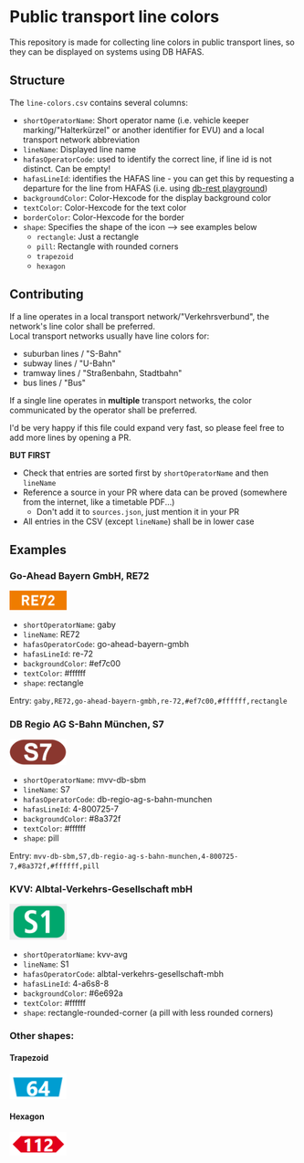 # Public transport line colors
This repository is made for collecting line colors in public transport lines,
so they can be displayed on systems using DB HAFAS.

## Structure

The `line-colors.csv` contains several columns:
- `shortOperatorName`: Short operator name (i.e. vehicle keeper marking/"Halterkürzel" or another identifier for EVU) and a local transport network abbreviation
- `lineName`: Displayed line name
- `hafasOperatorCode`: used to identify the correct line, if line id is not distinct. Can be empty!
- `hafasLineId`: identifies the HAFAS line - you can get this by requesting a departure for the line from HAFAS (i.e. using [db-rest playground](https://petstore.swagger.io/?url=https%3A%2F%2Fv6.db.transport.rest%2F.well-known%2Fservice-desc%0A))
- `backgroundColor`: Color-Hexcode for the display background color
- `textColor`: Color-Hexcode for the text color
- `borderColor`: Color-Hexcode for the border
- `shape`: Specifies the shape of the icon --> see examples below
  - `rectangle`: Just a rectangle
  - `pill`: Rectangle with rounded corners
  - `trapezoid`
  - `hexagon`

## Contributing

If a line operates in a local transport network/"Verkehrsverbund", the network's line color shall be preferred.<br>
Local transport networks usually have line colors for:

- suburban lines / "S-Bahn"
- subway lines / "U-Bahn"
- tramway lines / "Straßenbahn, Stadtbahn"
- bus lines / "Bus"

If a single line operates in **multiple** transport networks, the color communicated by the operator shall be preferred.

I'd be very happy if this file could expand very fast, so please feel free to add more lines by opening a PR. <br>

**BUT FIRST**

- Check that entries are sorted first by `shortOperatorName` and then `lineName`
- Reference a source in your PR where data can be proved (somewhere from the internet, like a timetable PDF...)
  - Don't add it to `sources.json`, just mention it in your PR
- All entries in the CSV (except `lineName`) shall be in lower case

## Examples

### Go-Ahead Bayern GmbH, RE72

<img src="examples/gaby-re72.png" alt="RE72" width="100">
<br>

- `shortOperatorName`: gaby
- `lineName`: RE72
- `hafasOperatorCode`: go-ahead-bayern-gmbh
- `hafasLineId`: re-72
- `backgroundColor`: #ef7c00
- `textColor`: #ffffff
- `shape`: rectangle

Entry: `gaby,RE72,go-ahead-bayern-gmbh,re-72,#ef7c00,#ffffff,rectangle`

### DB Regio AG S-Bahn München, S7
<img src="examples/sbm-s7.png" alt="S7" width="100">
<br>

- `shortOperatorName`: mvv-db-sbm
- `lineName`: S7
- `hafasOperatorCode`: db-regio-ag-s-bahn-munchen
- `hafasLineId`: 4-800725-7
- `backgroundColor`: #8a372f
- `textColor`: #ffffff
- `shape`: pill

Entry: `mvv-db-sbm,S7,db-regio-ag-s-bahn-munchen,4-800725-7,#8a372f,#ffffff,pill`

### KVV: Albtal-Verkehrs-Gesellschaft mbH

<img src="examples/kvv-s1.png" alt="S1" width="100">
<br>

- `shortOperatorName`: kvv-avg
- `lineName`: S1
- `hafasOperatorCode`: albtal-verkehrs-gesellschaft-mbh
- `hafasLineId`: 4-a6s8-8
- `backgroundColor`: #6e692a
- `textColor`: #ffffff
- `shape`: rectangle-rounded-corner (a pill with less rounded corners)

### Other shapes:

#### Trapezoid

<img src="examples/hvv-64.png" alt="64" width="100">

#### Hexagon

<img src="examples/hvv-112.png" alt="112" width="100">
